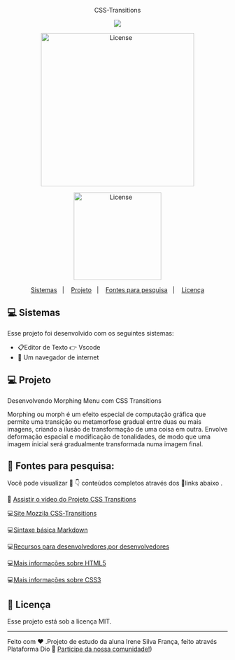 <p align="center">
CSS-Transitions
 </p>
 <p align="center">
 <a href="https://www.youtube.com/watch?v=TnGlAPn7J_8"><img src="https://img.shields.io/badge/-Youtube-%23EA4335?style=for-the-badge&logo=youtube&logoColor=white" target="_blank"></a>
  </p>
 
 <p align="center">
  <img alt="License" src="https://github.com/issf69/CSS-Transitions-1/assets/105497075/b4cba867-6d89-4540-9488-a32457691b80"width="350px">
   <br>
 
<p align="center">
  <img alt="License" src="https://cdn.freebiesupply.com/logos/large/2x/css-3-logo-png-transparent.png" width="200px">
  </p>


<p align="center">
  <a href="#-sistemas">Sistemas</a>&nbsp;&nbsp;&nbsp;|&nbsp;&nbsp;&nbsp;
  <a href="#-projeto">Projeto</a>&nbsp;&nbsp;&nbsp;|&nbsp;&nbsp;&nbsp;
  <a href="#-fontes-para-pesquisa">Fontes para pesquisa</a>&nbsp;&nbsp;&nbsp;|&nbsp;&nbsp;&nbsp;
  <a href="#memo-licença">Licença</a>
</p>


  
 ## 💻 Sistemas

Esse projeto foi desenvolvido com os seguintes sistemas:

- 📋Editor de Texto 👉 Vscode
- 📳 Um navegador de internet


## 💻 Projeto

Desenvolvendo Morphing Menu com CSS Transitions

Morphing ou morph é um efeito especial de computação gráfica que permite uma transição ou metamorfose gradual entre duas ou mais imagens, criando a ilusão de transformação de uma coisa em outra. Envolve deformação espacial e modificação de tonalidades, de modo que uma imagem inicial será gradualmente transformada numa imagem final.

## 🔎 Fontes para pesquisa:  

Você pode visualizar 👀 👇 conteùdos completos através dos 🔗links abaixo .

🎥 [Assistir o vídeo do Projeto CSS Transitions](https://www.youtube.com/watch?v=TnGlAPn7J_8)

💻[Site Mozzila CSS-Transitions](https://developer.mozilla.org/pt-BR/docs/Web/CSS/CSS_Transitions/Using_CSS_transitions)

💻[Sintaxe básica Markdown](https://www.markdownguide.org/basic-syntax/)

💻[Recursos para desenvolvedores,por desenvolvedores](https://developer.mozilla.org/pt-BR/)

💻[Mais informações sobre HTML5](https://html5.org/)

💻[Mais informações sobre CSS3](https://www.w3.org/Style/CSS/Overview.en.html)

## :memo: Licença

Esse projeto está sob a licença MIT.

---


Feito com ♥ .Projeto de estudo da aluna Irene Silva França, feito através Plataforma Dio :wave: [Participe da nossa comunidade!](https://www.dio.me/))
